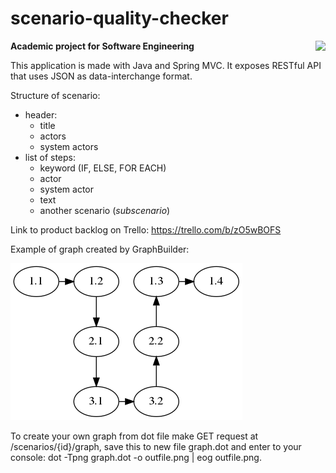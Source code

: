 # scenario-quality-checker
<img align="right" src="https://travis-ci.com/adrianmisko/scenario-quality-checker.svg?branch=master" />

**Academic project for Software Engineering**


This application is made with Java and Spring MVC. It exposes RESTful API that uses JSON as data-interchange format.

Structure of scenario:
* header:
   * title
   * actors
   * system actors
* list of steps:
   * keyword (IF, ELSE, FOR EACH)
   * actor
   * system actor
   * text
   * another scenario (*subscenario*)
   
Link to product backlog on Trello: https://trello.com/b/zO5wBOFS

Example of graph created by GraphBuilder:


![graph](https://github.com/adrianmisko/scenario-quality-checker/blob/master/graph.png)


To create your own graph from dot file make GET request at /scenarios/{id}/graph,
save this to new file graph.dot and enter to your console: dot -Tpng graph.dot -o outfile.png | eog outfile.png.

